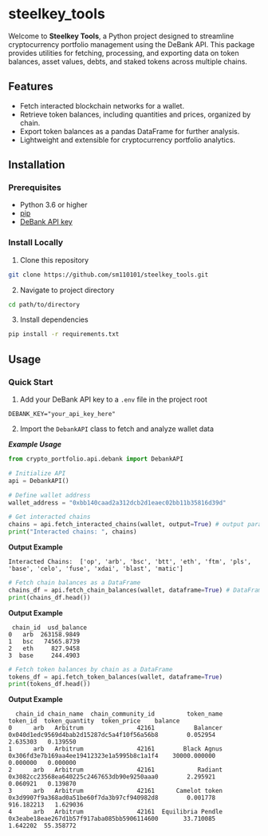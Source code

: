 # steelkey_tools


Welcome to **Steelkey Tools**, a Python project designed to streamline cryptocurrency portfolio management using the DeBank API. This package provides utilities for fetching, processing, and exporting data on token balances, asset values, debts, and staked tokens across multiple chains.

## Features

- Fetch interacted blockchain networks for a wallet.
- Retrieve token balances, including quantities and prices, organized by chain.
- Export token balances as a pandas DataFrame for further analysis.
- Lightweight and extensible for cryptocurrency portfolio analytics.

## Installation

### Prerequisites

- Python 3.6 or higher
- [pip](https://pip.pypa.io/en/stable/installation/)
- [DeBank API key](https://docs.cloud.debank.com/en/readme/open-api)

### Install Locally

1. Clone this repository

```bash
git clone https://github.com/sm110101/steelkey_tools.git
```

2. Navigate to project directory

```bash
cd path/to/directory
```

3. Install dependencies

```bash
pip install -r requirements.txt
```

## Usage 

### Quick Start

1. Add your DeBank API key to a `.env` file in the project root

```env
DEBANK_KEY="your_api_key_here"
```

2. Import the `DebankAPI` class to fetch and analyze wallet data

***Example Usage***

```python
from crypto_portfolio.api.debank import DebankAPI

# Initialize API
api = DebankAPI()

# Define wallet address
wallet_address = "0xbb140caad2a312dcb2d1eaec02bb11b35816d39d"

# Get interacted chains
chains = api.fetch_interacted_chains(wallet, output=True) # output parameter is required for this function since it is mostly used to update cached data for other calls
print("Interacted chains: ", chains)
```

**Output Example**

```plaintext
Interacted Chains:  ['op', 'arb', 'bsc', 'btt', 'eth', 'ftm', 'pls', 'base', 'celo', 'fuse', 'xdai', 'blast', 'matic']
```

```python
# Fetch chain balances as a DataFrame
chains_df = api.fetch_chain_balances(wallet, dataframe=True) # DataFrame=False returns the dictionary {chain_id: balance_usd, ...}
print(chains_df.head()) 
```

**Output Example**

```plaintext
 chain_id  usd_balance
0   arb  263158.9849
1   bsc   74565.8739
2   eth     827.9458
3  base     244.4903
```


```python
# Fetch token balances by chain as a DataFrame
tokens_df = api.fetch_token_balances(wallet, dataframe=True)
print(tokens_df.head())
```
**Output Example**

```plaintext
  chain_id chain_name  chain_community_id         token_name                                    token_id  token_quantity  token_price    balance
0      arb   Arbitrum               42161           Balancer  0x040d1edc9569d4bab2d15287dc5a4f10f56a56b8        0.052954     2.635303   0.139550
1      arb   Arbitrum               42161        Black Agnus  0x306fd3e7b169aa4ee19412323e1a5995b8c1a1f4    30000.000000     0.000000   0.000000
2      arb   Arbitrum               42161            Radiant  0x3082cc23568ea640225c2467653db90e9250aaa0        2.295921     0.060921   0.139870
3      arb   Arbitrum               42161      Camelot token  0x3d9907f9a368ad0a51be60f7da3b97cf940982d8        0.001778   916.182213   1.629036
4      arb   Arbitrum               42161  Equilibria Pendle  0x3eabe18eae267d1b57f917aba085bb5906114600       33.710085     1.642202  55.358772
```


